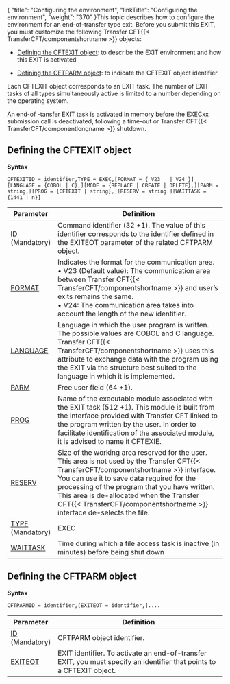 {
    "title": "Configuring  the environment",
    "linkTitle": "Configuring the environment",
    "weight": "370"
}This topic describes how to configure the environment for an end-of-transfer
type exit. Before you submit this EXIT, you must customize the following
Transfer CFT{{< TransferCFT/componentshortname  >}} objects:

- [Defining
    the CFTEXIT object](#Defining_the_CFTEXIT_object): to describe the EXIT environment and how this
    EXIT is activated

<!-- -->

- [Defining
    the CFTPARM object](#Defining_the_CFTPARM_object): to indicate the CFTEXIT object identifier

Each CFTEXIT object corresponds to an EXIT task. The number of EXIT
tasks of all types simultaneously active is limited to a number depending
on the operating system.

An end-of -tansfer EXIT task is activated in memory before the EXECxx
submission call is deactivated, following a time-out or Transfer CFT{{< TransferCFT/componentlongname  >}} shutdown.

<span id="Defining_the_CFTEXIT_object"></span>

## Defining the CFTEXIT object

****Syntax****

`CFTEXITID = identifier,TYPE = EXEC,[FORMAT = { V23   | V24 }][LANGUAGE = {COBOL | C},][MODE = {REPLACE | CREATE | DELETE},][PARM = string,][PROG = {CFTEXIT | string},][RESERV = string ][WAITTASK = {1441 | n}]`


| Parameter | Definition |
| --- | --- |
| <a href="../../../../c_intro_userinterfaces/command_summary/parameter_intro/id">ID</a> <br/> (Mandatory) | Command identifier (32 +1). The value of this identifier corresponds to the identifier defined in the EXITEOT parameter of the related CFTPARM object. |
| <a href="../../../../c_intro_userinterfaces/command_summary/parameter_intro/format">FORMAT</a> | Indicates the format for the communication area.<br/> • V23 (Default value): The communication area between Transfer CFT{{< TransferCFT/componentshortname  >}} and user’s exits remains the same.<br/> • V24: The communication area takes into account the length of the new identifier. |
| <a href="../../../../c_intro_userinterfaces/command_summary/parameter_intro/language">LANGUAGE</a> | Language in which the user program is written.<br/> The possible values are COBOL and C language.<br/> Transfer CFT{{< TransferCFT/componentshortname  >}} uses this attribute to exchange data with the program using the EXIT via the structure best suited to the language in which it is implemented. |
| <a href="../../../../c_intro_userinterfaces/command_summary/parameter_intro/parm">PARM</a>  | Free user field (64 +1). |
| <a href="../../../../c_intro_userinterfaces/command_summary/parameter_intro/prog">PROG</a>  | Name of the executable module associated with the EXIT task (512 +1). This module is built from the interface provided with Transfer CFT linked to the program written by the user. In order to facilitate identification of the associated module, it is advised to name it CFTEXIE. |
| <a href="../../../../c_intro_userinterfaces/command_summary/parameter_intro/reserv">RESERV</a>  | Size of the working area reserved for the user.<br/> This area is not used by the Transfer CFT{{< TransferCFT/componentshortname  >}} interface. You can use it to save data required for the processing of the program that you have written. This area is de-allocated when the Transfer CFT{{< TransferCFT/componentshortname  >}} interface de-selects the file. |
| <a href="../../../../c_intro_userinterfaces/command_summary/parameter_intro/type">TYPE</a> <br/> (Mandatory) | EXEC |
| <a href="../../../../c_intro_userinterfaces/command_summary/parameter_intro/waittask">WAITTASK</a>  | Time during which a file access task is inactive (in minutes) before being shut down |


<span id="Defining_the_CFTPARM_object"></span>

## Defining the CFTPARM object

****Syntax****

`CFTPARMID = identifier,[EXITEOT = identifier,]....`


| Parameter | Definition |
| --- | --- |
| <a href="../../../../c_intro_userinterfaces/command_summary/parameter_intro/id">ID</a><br/> (Mandatory) | CFTPARM object identifier. |
| <a href="../../../../c_intro_userinterfaces/command_summary/parameter_intro/exiteot">EXITEOT</a>  | EXIT identifier. To activate an end-of-transfer EXIT, you must specify an identifier that points to a CFTEXIT object. |


 
